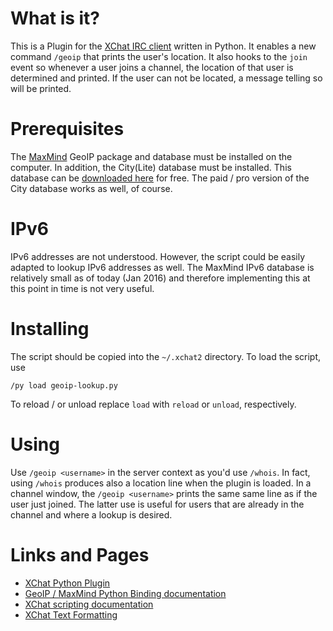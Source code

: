 # What is it?
This is a Plugin for the [XChat IRC client](http://xchat.org) written in Python. It enables a new command `/geoip` that prints the user's location. It also hooks to the `join` event so whenever a user joins a channel, the location of that user is determined and printed. If the user can not be located, a message telling so will be printed.

# Prerequisites
The [MaxMind](https://www.maxmind.com/en/home) GeoIP package and database must be installed on the computer. In addition, the City(Lite) database must be installed. This database can be [downloaded here](http://dev.maxmind.com/geoip/geoip2/geolite2/) for free. The paid / pro version of the City database works as well, of course. 

# IPv6
IPv6 addresses are not understood. However, the script could be easily  adapted to lookup IPv6 addresses as well. The MaxMind IPv6 database is relatively small as of today (Jan 2016) and therefore implementing this at this point in time is not very useful.

# Installing
The script should be copied into the `~/.xchat2` directory. To load the script, use 

	/py load geoip-lookup.py
	
To reload / or unload replace `load` with `reload` or `unload`, respectively.

# Using
Use `/geoip <username>` in the server context as you'd use `/whois`. In fact, using `/whois` produces also a location line when the plugin is loaded. In a channel window, the `/geoip <username>` prints the same same line as if the user just joined. The latter use is useful for users that are already in the channel and where a lookup is desired.

# Links and Pages
* [XChat Python Plugin](http://xchat.org/docs/xchatpython.html)
* [GeoIP / MaxMind Python Binding documentation](https://github.com/maxmind/geoip-api-python/blob/master/examples/country.py)
* [XChat scripting documentation](http://xchatdata.net/Scripting)
* [XChat Text Formatting](http://xchatdata.net/Scripting/TextFormatting)
